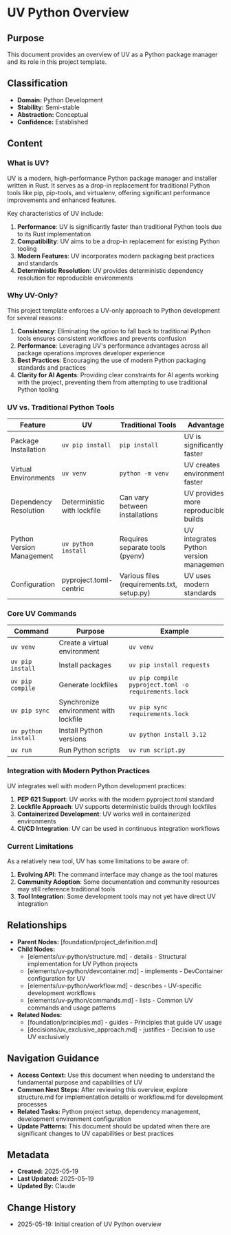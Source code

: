 # UV Python Overview

## Purpose
This document provides an overview of UV as a Python package manager and its role in this project template.

## Classification
- **Domain:** Python Development
- **Stability:** Semi-stable
- **Abstraction:** Conceptual
- **Confidence:** Established

## Content

### What is UV?

UV is a modern, high-performance Python package manager and installer written in Rust. It serves as a drop-in replacement for traditional Python tools like pip, pip-tools, and virtualenv, offering significant performance improvements and enhanced features.

Key characteristics of UV include:

1. **Performance**: UV is significantly faster than traditional Python tools due to its Rust implementation
2. **Compatibility**: UV aims to be a drop-in replacement for existing Python tooling
3. **Modern Features**: UV incorporates modern packaging best practices and standards
4. **Deterministic Resolution**: UV provides deterministic dependency resolution for reproducible environments

### Why UV-Only?

This project template enforces a UV-only approach to Python development for several reasons:

1. **Consistency**: Eliminating the option to fall back to traditional Python tools ensures consistent workflows and prevents confusion
2. **Performance**: Leveraging UV's performance advantages across all package operations improves developer experience
3. **Best Practices**: Encouraging the use of modern Python packaging standards and practices
4. **Clarity for AI Agents**: Providing clear constraints for AI agents working with the project, preventing them from attempting to use traditional Python tooling

### UV vs. Traditional Python Tools

| Feature | UV | Traditional Tools | Advantage |
|---------|----|--------------------|-----------|
| Package Installation | `uv pip install` | `pip install` | UV is significantly faster |
| Virtual Environments | `uv venv` | `python -m venv` | UV creates environments faster |
| Dependency Resolution | Deterministic with lockfile | Can vary between installations | UV provides more reproducible builds |
| Python Version Management | `uv python install` | Requires separate tools (pyenv) | UV integrates Python version management |
| Configuration | pyproject.toml-centric | Various files (requirements.txt, setup.py) | UV uses modern standards |

### Core UV Commands

| Command | Purpose | Example |
|---------|---------|---------|
| `uv venv` | Create a virtual environment | `uv venv` |
| `uv pip install` | Install packages | `uv pip install requests` |
| `uv pip compile` | Generate lockfiles | `uv pip compile pyproject.toml -o requirements.lock` |
| `uv pip sync` | Synchronize environment with lockfile | `uv pip sync requirements.lock` |
| `uv python install` | Install Python versions | `uv python install 3.12` |
| `uv run` | Run Python scripts | `uv run script.py` |

### Integration with Modern Python Practices

UV integrates well with modern Python development practices:

1. **PEP 621 Support**: UV works with the modern pyproject.toml standard
2. **Lockfile Approach**: UV supports deterministic builds through lockfiles
3. **Containerized Development**: UV works well in containerized environments
4. **CI/CD Integration**: UV can be used in continuous integration workflows

### Current Limitations

As a relatively new tool, UV has some limitations to be aware of:

1. **Evolving API**: The command interface may change as the tool matures
2. **Community Adoption**: Some documentation and community resources may still reference traditional tools
3. **Tool Integration**: Some development tools may not yet have direct UV integration

## Relationships
- **Parent Nodes:** [foundation/project_definition.md]
- **Child Nodes:** 
  - [elements/uv-python/structure.md] - details - Structural implementation for UV Python projects
  - [elements/uv-python/devcontainer.md] - implements - DevContainer configuration for UV
  - [elements/uv-python/workflow.md] - describes - UV-specific development workflows
  - [elements/uv-python/commands.md] - lists - Common UV commands and usage patterns
- **Related Nodes:** 
  - [foundation/principles.md] - guides - Principles that guide UV usage
  - [decisions/uv_exclusive_approach.md] - justifies - Decision to use UV exclusively

## Navigation Guidance
- **Access Context:** Use this document when needing to understand the fundamental purpose and capabilities of UV
- **Common Next Steps:** After reviewing this overview, explore structure.md for implementation details or workflow.md for development processes
- **Related Tasks:** Python project setup, dependency management, development environment configuration
- **Update Patterns:** This document should be updated when there are significant changes to UV capabilities or best practices

## Metadata
- **Created:** 2025-05-19
- **Last Updated:** 2025-05-19
- **Updated By:** Claude

## Change History
- 2025-05-19: Initial creation of UV Python overview
